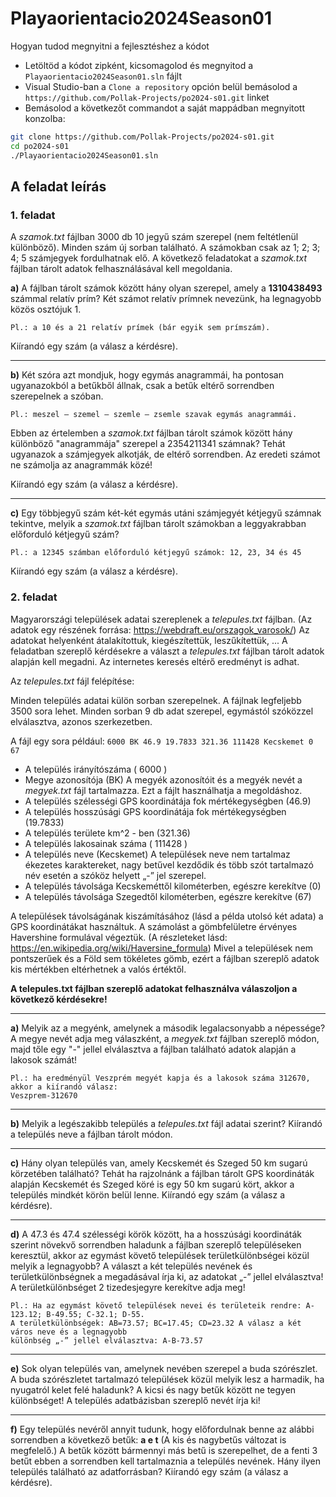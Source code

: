 # Playaorientacio2024Season01

Hogyan tudod megnyitni a fejlesztéshez a kódot 
 - Letöltöd a kódot zipként, kicsomagolod és megnyitod a `Playaorientacio2024Season01.sln` fájlt
 - Visual Studio-ban a `Clone a repository` opción belül bemásolod a `https://github.com/Pollak-Projects/po2024-s01.git` linket
 - Bemásolod a következőt commandot a saját mappádban megnyitott konzolba:

```sh
git clone https://github.com/Pollak-Projects/po2024-s01.git
cd po2024-s01
./Playaorientacio2024Season01.sln
```

## A feladat leírás

### 1. feladat

A _szamok.txt_ fájlban 3000 db 10 jegyű szám szerepel (nem feltétlenül különböző). Minden szám új
sorban található. A számokban csak az 1; 2; 3; 4; 5 számjegyek fordulhatnak elő. A következő
feladatokat a _szamok.txt_ fájlban tárolt adatok felhasználásával kell megoldania.

**a)** A fájlban tárolt számok között hány olyan szerepel, amely a **1310438493** számmal relatív prím?
Két számot relatív prímnek nevezünk, ha legnagyobb közös osztójuk 1.

```
Pl.: a 10 és a 21 relatív prímek (bár egyik sem prímszám).
```
Kiírandó egy szám (a válasz a kérdésre).

---

**b)** Két szóra azt mondjuk, hogy egymás anagrammái, ha pontosan ugyanazokból a betűkből állnak, csak
a betűk eltérő sorrendben szerepelnek a szóban.

```
Pl.: meszel – szemel – szemle – zsemle szavak egymás anagrammái.
```
Ebben az értelemben a _szamok.txt_ fájlban tárolt számok között hány különböző "anagrammája"
szerepel a 2354211341 számnak? Tehát ugyanazok a számjegyek alkotják, de eltérő sorrendben. Az
eredeti számot ne számolja az anagrammák közé! 

Kiírandó egy szám (a válasz a kérdésre).

---

**c)** Egy többjegyű szám két-két egymás utáni számjegyét kétjegyű számnak tekintve, melyik a _szamok.txt_
fájlban tárolt számokban a leggyakrabban előforduló kétjegyű szám?

```
Pl.: a 12345 számban előforduló kétjegyű számok: 12, 23, 34 és 45
```
Kiírandó egy szám (a válasz a kérdésre).


### 2. feladat

Magyarországi települések adatai szereplenek a _telepules.txt_ fájlban. (Az adatok egy részének forrása:
https://webdraft.eu/orszagok_varosok/) Az adatokat helyenként átalakítottuk, kiegészítettük,
leszűkítettük, ...
A feladatban szereplő kérdésekre a választ a _telepules.txt_ fájlban tárolt adatok alapján kell megadni. Az
internetes keresés eltérő eredményt is adhat.

Az _telepules.txt_ fájl felépítése:

Minden település adatai külön sorban szerepelnek. A fájlnak legfeljebb 3500 sora lehet.
Minden sorban 9 db adat szerepel, egymástól szóközzel elválasztva, azonos szerkezetben.

A fájl egy sora például:
`6000 BK 46.9 19.7833 321.36 111428 Kecskemet 0 67`
- A település irányítószáma ( 6000 )
- Megye azonosítója (BK) A megyék azonosítóit és a megyék nevét a _megyek.txt_ fájl tartalmazza. Ezt
    a fájlt használhatja a megoldáshoz.
- A település szélességi GPS koordinátája fok mértékegységben (46.9)
- A település hosszúsági GPS koordinátája fok mértékegységben (19.7833)
- A település területe km^2 - ben (321.36)
- A település lakosainak száma ( 111428 )
- A település neve (Kecskemet) A települések neve nem tartalmaz ékezetes karaktereket, nagy
    betűvel kezdődik és több szót tartalmazó név esetén a szóköz helyett „-” jel szerepel.
- A település távolsága Kecskeméttől kilométerben, egészre kerekítve (0)
- A település távolsága Szegedtől kilométerben, egészre kerekítve (67)

A települések távolságának kiszámításához (lásd a példa utolsó két adata) a GPS koordinátákat
használtuk. A számolást a gömbfelületre érvényes Havershine formulával végeztük. (A részleteket lásd:
https://en.wikipedia.org/wiki/Haversine_formula) Mivel a települések nem pontszerűek és a Föld sem
tökéletes gömb, ezért a fájlban szereplő adatok kis mértékben eltérhetnek a valós értéktől.


**A telepules.txt fájlban szereplő adatokat felhasználva válaszoljon a következő kérdésekre!**

---

**a)** Melyik az a megyénk, amelynek a második legalacsonyabb a népessége? A megye nevét adja meg
válaszként, a _megyek.txt_ fájlban szereplő módon, majd tőle egy "-" jellel elválasztva a fájlban található
adatok alapján a lakosok számát!
```
Pl.: ha eredményül Veszprém megyét kapja és a lakosok száma 312670, akkor a kiírandó válasz:
Veszprem-312670
```

---

**b)** Melyik a legészakibb település a _telepules.txt_ fájl adatai szerint?
Kiírandó a település neve a fájlban tárolt módon.

---

**c)** Hány olyan település van, amely Kecskemét és Szeged 50 km sugarú körzetében található?
Tehát ha rajzolnánk a fájlban tárolt GPS koordináták alapján Kecskemét és Szeged köré is egy 50 km
sugarú kört, akkor a település mindkét körön belül lenne. 
Kiírandó egy szám (a válasz a kérdésre).

---

**d)** A 47.3 és 47.4 szélességi körök között, ha a hosszúsági koordináták szerint növekvő sorrendben
haladunk a fájlban szereplő településeken keresztül, akkor az egymást követő települések
területkülönbségei közül melyik a legnagyobb?
A választ a két település nevének és területkülönbségnek a megadásával írja ki, az adatokat „-” jellel
elválasztva! A területkülönbséget 2 tizedesjegyre kerekítve adja meg!
```
Pl.: Ha az egymást követő települések nevei és területeik rendre: A-123.12; B-49.55; C-32.1; D-55.
A területkülönbségek: AB=73.57; BC=17.45; CD=23.32 A válasz a két város neve és a legnagyobb
különbség „-” jellel elválasztva: A-B-73.57
```

---

**e)** Sok olyan település van, amelynek nevében szerepel a buda szórészlet. A buda szórészletet
tartalmazó települések közül melyik lesz a harmadik, ha nyugatról kelet felé haladunk? A kicsi és nagy
betűk között ne tegyen különbséget! A település adatbázisban szereplő nevét írja ki!

---

**f)** Egy település nevéről annyit tudunk, hogy előfordulnak benne az alábbi sorrendben a következő
betűk: **a e t** (A kis és nagybetűs változat is megfelelő.) A betűk között bármennyi más betű is
szerepelhet, de a fenti 3 betűt ebben a sorrendben kell tartalmaznia a település nevének.
Hány ilyen település található az adatforrásban? 
Kiírandó egy szám (a válasz a kérdésre).


